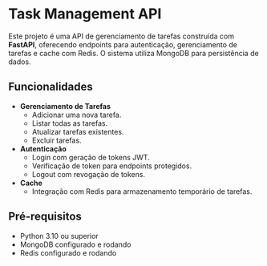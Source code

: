 # Task Management API

Este projeto é uma API de gerenciamento de tarefas construída com **FastAPI**, oferecendo endpoints para autenticação, gerenciamento de tarefas e cache com Redis. O sistema utiliza MongoDB para persistência de dados.

## Funcionalidades

- **Gerenciamento de Tarefas**
  - Adicionar uma nova tarefa.
  - Listar todas as tarefas.
  - Atualizar tarefas existentes.
  - Excluir tarefas.
- **Autenticação**
  - Login com geração de tokens JWT.
  - Verificação de token para endpoints protegidos.
  - Logout com revogação de tokens.
- **Cache**
  - Integração com Redis para armazenamento temporário de tarefas.

## Pré-requisitos

- Python 3.10 ou superior
- MongoDB configurado e rodando
- Redis configurado e rodando

